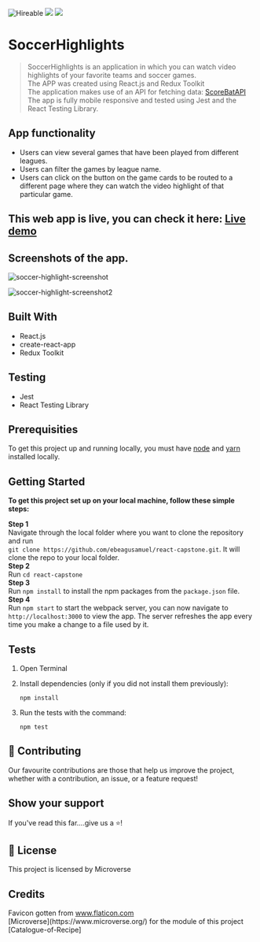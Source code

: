![Hireable](https://img.shields.io/badge/Hireable-yes-success) ![](https://img.shields.io/badge/Mobile--responsive-yes-green) ![](https://img.shields.io/badge/-Microverse%20projects-blueviolet)

# SoccerHighlights 

> SoccerHighlights  is an application in which you can watch video highlights of your favorite teams and soccer games.
> <br>
> The APP was created  using React.js and Redux Toolkit
> <br>
> The application makes use of an API for fetching data: [ScoreBatAPI](https://www.scorebat.com/)
> <br>
> The app is fully mobile responsive and tested using Jest and the React Testing Library.
> <br>

## App functionality

- Users can view several games that have been played from different leagues.
- Users can filter the games by league name.
- Users can click on the button on the game cards to be routed to a different page where they can watch the video highlight of that particular game.


## This web app is live, you can check it here: [Live demo](http://soccer-highlights199.herokuapp.com/)

## Screenshots of the app.

![soccer-highlight-screenshot](https://user-images.githubusercontent.com/57847212/98553195-a5b24400-229f-11eb-9cb6-c224485a1c0e.png)

![soccer-highlight-screenshot2](https://user-images.githubusercontent.com/57847212/98553241-b6fb5080-229f-11eb-8cb0-403f82260c22.png)



## Built With

- React.js
- create-react-app
- Redux Toolkit

## Testing
- Jest
- React Testing Library

## Prerequisities

To get this project up and running locally, you must have [node](https://nodejs.org/en/) and [yarn](https://yarnpkg.com/) installed locally.

## Getting Started

**To get this project set up on your local machine, follow these simple steps:**

**Step 1**<br>
Navigate through the local folder where you want to clone the repository and run<br>
`git clone https://github.com/ebeagusamuel/react-capstone.git`. It will clone the repo to your local folder.<br>
**Step 2**<br>
Run `cd react-capstone`<br>
**Step 3**<br>
Run `npm install` to install the npm packages from the `package.json` file.<br>
**Step 4**<br>
Run `npm start` to start the webpack server, you can now navigate to `http://localhost:3000` to view the app. The server refreshes the app every time you make a change to a file used by it.<br>

## Tests

1. Open Terminal

2. Install dependencies (only if you did not install them previously):

   `npm install`

3. Run the tests with the command:

   `npm test`

## 🤝 Contributing

Our favourite contributions are those that help us improve the project, whether with a contribution, an issue, or a feature request!

## Show your support

If you've read this far....give us a ⭐️!

## 📝 License

This project is licensed by Microverse

## Credits
<div>Favicon gotten from <a href="https://www.flaticon.com/" title="Flaticon">www.flaticon.com</a></div>
[Microverse](https://www.microverse.org/) for the module of this project [Catalogue-of-Recipe]
